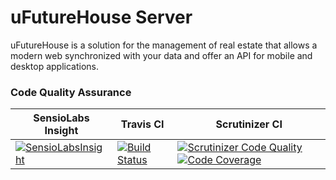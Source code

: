 
# uFutureHouse Server 
uFutureHouse is a solution for the management of real estate that allows a modern web synchronized with your data and offer an API for mobile and desktop applications.

### Code Quality Assurance ###

| SensioLabs Insight | Travis CI | Scrutinizer CI
| ------------------ | --------- | --------------
|[![SensioLabsInsight](https://insight.sensiolabs.com/projects/c338a335-2b00-4c55-8367-ec43b020d559/big.png)](https://insight.sensiolabs.com/projects/c338a335-2b00-4c55-8367-ec43b020d559)|[![Build Status](https://travis-ci.org/avegao/ufuturehouse-server.svg?branch=master)](https://travis-ci.org/avegao/ufuturehouse-server)|[![Scrutinizer Code Quality](https://scrutinizer-ci.com/g/avegao/ufuturehouse-server/badges/quality-score.png?b=master)](https://scrutinizer-ci.com/g/avegao/ufuturehouse-server/?branch=master) [![Code Coverage](https://scrutinizer-ci.com/g/avegao/ufuturehouse-server/badges/coverage.png?b=master)](https://scrutinizer-ci.com/g/avegao/ufuturehouse-server/?branch=master)|

